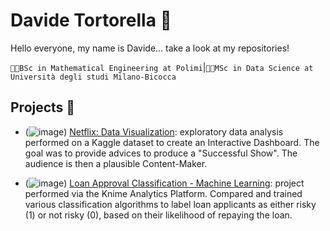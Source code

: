 
# **Davide Tortorella** 🤖

Hello everyone, my name is Davide... take a look at my repositories! 

`🧑‍🎓BSc in Mathematical Engineering at Polimi`|`👨‍💻MSc in Data Science at Università degli studi Milano-Bicocca` 

## **Projects** 🍬
- (![image](https://github.com/DavideTortorella/Netflix-DataVisualization)) [Netflix: Data Visualization](https://github.com/DavideTortorella/Netflix-DataVisualization): exploratory data analysis performed on a Kaggle dataset to create an Interactive Dashboard. The goal was to provide advices to produce a "Successful Show". The audience is then a plausible Content-Maker.

- (![image](https://hub.knime.com/davide_tortorel/spaces/Public/~zUEd55kZWrSfAa4L/)) [Loan Approval Classification - Machine Learning](hub.knime.com/loanApproval): project performed via the Knime Analytics Platform. Compared and trained various classification algorithms to label loan applicants as either risky (1) or not risky (0), based on their likelihood of repaying the loan.

